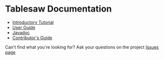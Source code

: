 # Tablesaw Documentation

* [Introductory Tutorial](https://jtablesaw.wordpress.com/an-introduction/)
* [User Guide](https://jtablesaw.github.io/tablesaw/userguide/toc)
* [Javadoc](https://jtablesaw.github.io/tablesaw/apidocs/index)
* [Contributor's Guide](https://jtablesaw.github.io/tablesaw/CONTRIBUTING)

Can't find what you're looking for?
Ask your questions on the project [Issues page](https://github.com/jtablesaw/tablesaw/issues)
